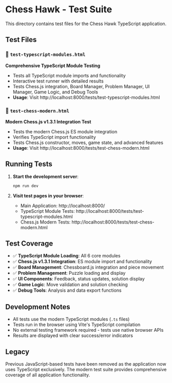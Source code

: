 # Chess Hawk - Test Suite

This directory contains test files for the Chess Hawk TypeScript application.

## Test Files

### 🧪 `test-typescript-modules.html`
**Comprehensive TypeScript Module Testing**
- Tests all TypeScript module imports and functionality
- Interactive test runner with detailed results
- Tests Chess.js integration, Board Manager, Problem Manager, UI Manager, Game Logic, and Debug Tools
- **Usage**: Visit http://localhost:8000/tests/test-typescript-modules.html

### 🔧 `test-chess-modern.html`  
**Modern Chess.js v1.3.1 Integration Test**
- Tests the modern Chess.js ES module integration
- Verifies TypeScript import functionality
- Tests Chess.js constructor, moves, game state, and advanced features
- **Usage**: Visit http://localhost:8000/tests/test-chess-modern.html

## Running Tests

1. **Start the development server**:
   ```bash
   npm run dev
   ```

2. **Visit test pages in your browser**:
   - Main Application: http://localhost:8000/
   - TypeScript Module Tests: http://localhost:8000/tests/test-typescript-modules.html
   - Chess.js Modern Tests: http://localhost:8000/tests/test-chess-modern.html

## Test Coverage

- ✅ **TypeScript Module Loading**: All 6 core modules
- ✅ **Chess.js v1.3.1 Integration**: ES module import and functionality  
- ✅ **Board Management**: Chessboard.js integration and piece movement
- ✅ **Problem Management**: Puzzle loading and display
- ✅ **UI Components**: Feedback, status updates, solution display
- ✅ **Game Logic**: Move validation and solution checking
- ✅ **Debug Tools**: Analysis and data export functions

## Development Notes

- All tests use the modern TypeScript modules (`.ts` files)
- Tests run in the browser using Vite's TypeScript compilation
- No external testing framework required - tests use native browser APIs
- Results are displayed with clear success/error indicators

## Legacy

Previous JavaScript-based tests have been removed as the application now uses TypeScript exclusively. The modern test suite provides comprehensive coverage of all application functionality.
